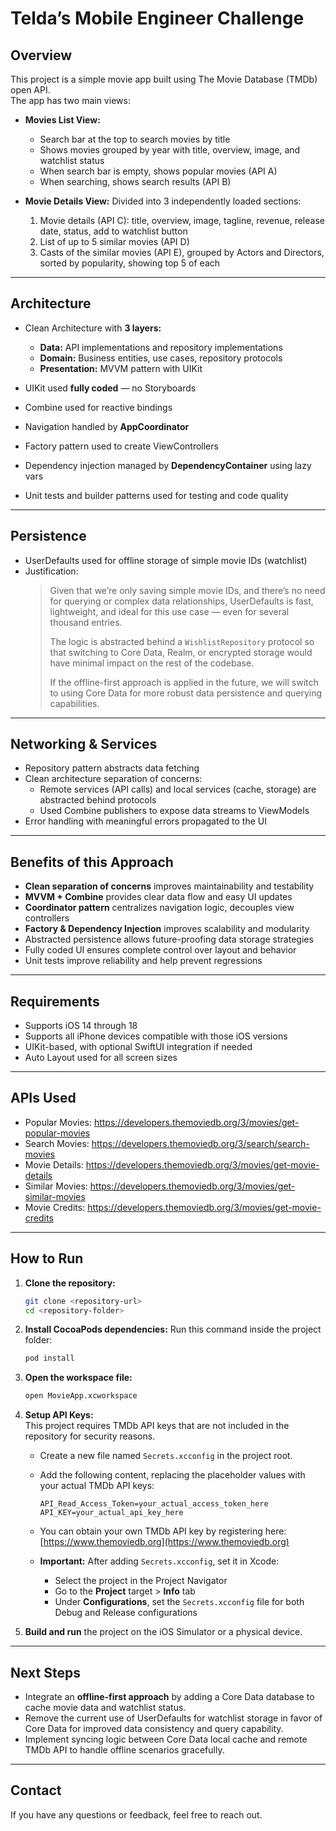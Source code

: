 # Telda’s Mobile Engineer Challenge

## Overview

This project is a simple movie app built using The Movie Database (TMDb) open API.  
The app has two main views:

- **Movies List View:**
  - Search bar at the top to search movies by title
  - Shows movies grouped by year with title, overview, image, and watchlist status
  - When search bar is empty, shows popular movies (API A)
  - When searching, shows search results (API B)

- **Movie Details View:**
  Divided into 3 independently loaded sections:
  1. Movie details (API C): title, overview, image, tagline, revenue, release date, status, add to watchlist button
  2. List of up to 5 similar movies (API D)
  3. Casts of the similar movies (API E), grouped by Actors and Directors, sorted by popularity, showing top 5 of each

---

## Architecture

- Clean Architecture with **3 layers:**
  - **Data:** API implementations and repository implementations
  - **Domain:** Business entities, use cases, repository protocols
  - **Presentation:** MVVM pattern with UIKit

- UIKit used **fully coded** — no Storyboards  
- Combine used for reactive bindings  
- Navigation handled by **AppCoordinator**  
- Factory pattern used to create ViewControllers  
- Dependency injection managed by **DependencyContainer** using lazy vars  
- Unit tests and builder patterns used for testing and code quality  

---

## Persistence

- UserDefaults used for offline storage of simple movie IDs (watchlist)  
- Justification:  
  > Given that we’re only saving simple movie IDs, and there’s no need for querying or complex data relationships, UserDefaults is fast, lightweight, and ideal for this use case — even for several thousand entries.  
  >  
  > The logic is abstracted behind a `WishlistRepository` protocol so that switching to Core Data, Realm, or encrypted storage would have minimal impact on the rest of the codebase.  
  >  
  > If the offline-first approach is applied in the future, we will switch to using Core Data for more robust data persistence and querying capabilities.

---

## Networking & Services

- Repository pattern abstracts data fetching  
- Clean architecture separation of concerns:  
  - Remote services (API calls) and local services (cache, storage) are abstracted behind protocols  
  - Used Combine publishers to expose data streams to ViewModels  
- Error handling with meaningful errors propagated to the UI  

---

## Benefits of this Approach

- **Clean separation of concerns** improves maintainability and testability  
- **MVVM + Combine** provides clear data flow and easy UI updates  
- **Coordinator pattern** centralizes navigation logic, decouples view controllers  
- **Factory & Dependency Injection** improves scalability and modularity  
- Abstracted persistence allows future-proofing data storage strategies  
- Fully coded UI ensures complete control over layout and behavior  
- Unit tests improve reliability and help prevent regressions  

---

## Requirements

- Supports iOS 14 through 18  
- Supports all iPhone devices compatible with those iOS versions  
- UIKit-based, with optional SwiftUI integration if needed  
- Auto Layout used for all screen sizes  

---

## APIs Used

- Popular Movies: https://developers.themoviedb.org/3/movies/get-popular-movies  
- Search Movies: https://developers.themoviedb.org/3/search/search-movies  
- Movie Details: https://developers.themoviedb.org/3/movies/get-movie-details  
- Similar Movies: https://developers.themoviedb.org/3/movies/get-similar-movies  
- Movie Credits: https://developers.themoviedb.org/3/movies/get-movie-credits  

---

## How to Run

1. **Clone the repository:**
    ```bash
    git clone <repository-url>
    cd <repository-folder>
    ```

2. **Install CocoaPods dependencies:**
    Run this command inside the project folder:
    ```bash
    pod install
    ```

3. **Open the workspace file:**
    ```bash
    open MovieApp.xcworkspace
    ```

4. **Setup API Keys:**  
    This project requires TMDb API keys that are not included in the repository for security reasons.

    - Create a new file named `Secrets.xcconfig` in the project root.

    - Add the following content, replacing the placeholder values with your actual TMDb API keys:

        ```
        API_Read_Access_Token=your_actual_access_token_here
        API_KEY=your_actual_api_key_here
        ```

    - You can obtain your own TMDb API key by registering here: [https://www.themoviedb.org](https://www.themoviedb.org)

    - **Important:** After adding `Secrets.xcconfig`, set it in Xcode:

      - Select the project in the Project Navigator  
      - Go to the **Project** target > **Info** tab  
      - Under **Configurations**, set the `Secrets.xcconfig` file for both Debug and Release configurations  

5. **Build and run** the project on the iOS Simulator or a physical device.

---

## Next Steps

- Integrate an **offline-first approach** by adding a Core Data database to cache movie data and watchlist status.
- Remove the current use of UserDefaults for watchlist storage in favor of Core Data for improved data consistency and query capability.
- Implement syncing logic between Core Data local cache and remote TMDb API to handle offline scenarios gracefully.

---

## Contact

If you have any questions or feedback, feel free to reach out.
